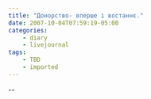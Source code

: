 ```yaml
---
title: "Донорство- вперше і востаннє."
date: 2007-10-04T07:59:19-05:00
categories:
    - diary
    - livejournal
tags:
    - TBD
    - imported
---
```


\--